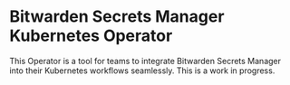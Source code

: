 # Bitwarden Secrets Manager Kubernetes Operator

This Operator is a tool for teams to integrate Bitwarden Secrets Manager into their Kubernetes workflows seamlessly.
This is a work in progress.

